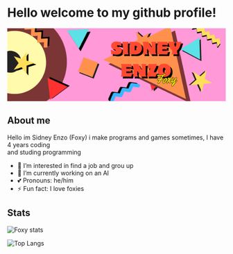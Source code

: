 # Hello welcome to my github profile!
![Foxy's bunner](banner.png)

## About me
Hello im Sidney Enzo (Foxy) i make programs and games sometimes, I have 4 years coding  
and studing programming

- 👀 I’m interested in find a job and grou up
- 📓 I’m currently working on an AI
- 💕 Pronouns: he/him
- ⚡ Fun fact: I love foxies

## Stats
![Foxy stats](https://github-readme-stats.vercel.app/api?username=Sidney-Enzo&show_icons=true&theme=monokai)

![Top Langs](https://github-readme-stats.vercel.app/api/top-langs/?username=Sidney-Enzo&hide_progress=true&theme=monokai)
